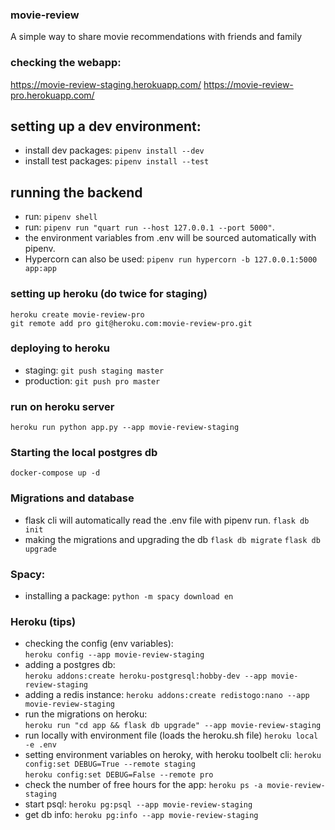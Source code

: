 ### movie-review

A simple way to share movie recommendations with friends and family

### checking the webapp:

https://movie-review-staging.herokuapp.com/
https://movie-review-pro.herokuapp.com/

## setting up a dev environment:

- install dev packages: `pipenv install --dev`
- install test packages: `pipenv install --test`

## running the backend

- run: `pipenv shell`
- run: `pipenv run "quart run --host 127.0.0.1 --port 5000"`.
- the environment variables from .env will be sourced automatically with pipenv.
- Hypercorn can also be used: `pipenv run hypercorn -b 127.0.0.1:5000 app:app`

### setting up heroku (do twice for staging)

`heroku create movie-review-pro`  
`git remote add pro git@heroku.com:movie-review-pro.git`

### deploying to heroku

- staging: `git push staging master`  
- production: `git push pro master`

### run on heroku server
`heroku run python app.py --app movie-review-staging`

### Starting the local postgres db

`docker-compose up -d`

### Migrations and database

- flask cli will automatically read the .env file with pipenv run.
`flask db init`
- making the migrations and upgrading the db
`flask db migrate`
`flask db upgrade`

### Spacy:

- installing a package:
`python -m spacy download en`

### Heroku (tips)

- checking the config (env variables):  
`heroku config --app movie-review-staging`
- adding a postgres db:  
`heroku addons:create heroku-postgresql:hobby-dev --app movie-review-staging`
- adding a redis instance:
`heroku addons:create redistogo:nano --app movie-review-staging`
- run the migrations on heroku:  
`heroku run "cd app && flask db upgrade" --app movie-review-staging`
- run locally with environment file (loads the heroku.sh file)
`heroku local -e .env`
- setting environment variables on heroky, with heroku toolbelt cli: 
`heroku config:set DEBUG=True --remote staging`  
`heroku config:set DEBUG=False --remote pro`  
- check the number of free hours for the app:
`heroku ps -a movie-review-staging`
- start psql:
`heroku pg:psql --app movie-review-staging`
- get db info:
`heroku pg:info --app movie-review-staging`
